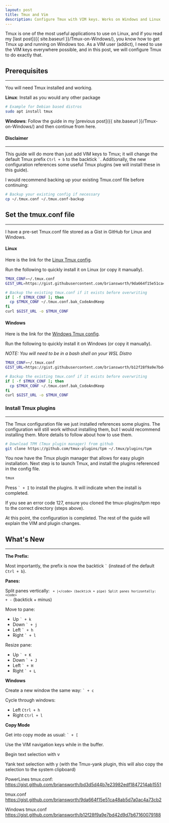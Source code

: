 ```yaml
---
layout: post
title: Tmux and Vim
description: Configure Tmux with VIM keys. Works on Windows and Linux
---
```


Tmux is one of the most useful applications to use on Linux, 
and if you read my [last post]({{ site.baseurl }}/Tmux-on-Windows/), 
you know how to get Tmux up and running on Windows too.
As a VIM user (addict), I need to use the VIM keys everywhere possible, 
and in this post, we will configure Tmux to do exactly that.

## Prerequisites

----

You will need Tmux installed and working.

**Linux**: Install as you would any other package

```bash
# Example for Debian based distros
sudo apt install tmux
```

**Windows**: Follow the guide in my 
[previous post]({{ site.baseurl }}/Tmux-on-Windows/) and then continue from here.


#### Disclaimer

----

<p>
  This guide will do more than just add VIM keys to Tmux;
  it will change the default Tmux prefix <code>Ctrl + b</code> to the backtick <code>`</code>. 
  Additionally, the new configuration references some useful Tmux plugins 
  (we will install these in this guide).
</p>
  I would recommend backing up your existing Tmux.conf file before continuing:

```bash
# Backup your existing config if necessary
cp ~/.tmux.conf ~/.tmux.conf-backup
```

## Set the tmux.conf file

----

I have a pre-set Tmux.conf file stored as a Gist in GitHub for Linux and Windows.

#### Linux

Here is the link for the [Linux Tmux config](https://gist.github.com/briansworth/9da664f15e51ca48ab5d7a0ac4a73cb2).

Run the following to quickly install it on Linux (or copy it manually).

```bash
TMUX_CONF=~/.tmux.conf
GIST_URL=https://gist.githubusercontent.com/briansworth/9da664f15e51ca48ab5d7a0ac4a73cb2/raw/ea2f7da743887e345dbddeccd7eedb1fd2271ba6/.tmux.conf

# Backup the existing tmux.conf if it exists before overwriting
if [ -f $TMUX_CONF ]; then
  cp $TMUX_CONF ~/.tmux.conf.bak_CodeAndKeep
fi
curl $GIST_URL -o $TMUX_CONF
```

#### Windows

Here is the link for the [Windows Tmux config](https://gist.github.com/briansworth/b12f28f9a9e7bd42d9d7b67160079188).

Run the following to quickly install it on Windows (or copy it manually).

*NOTE: You will need to be in a bash shell on your WSL Distro*

```bash
TMUX_CONF=~/.tmux.conf
GIST_URL=https://gist.githubusercontent.com/briansworth/b12f28f9a9e7bd42d9d7b67160079188/raw/61bcca39aed0b68fb2891c26ac4bf92c20733bcd/windows.tmux.conf

# Backup the existing tmux.conf if it exists before overwriting
if [ -f $TMUX_CONF ]; then
  cp $TMUX_CONF ~/.tmux.conf.bak_CodeAndKeep
fi
curl $GIST_URL -o $TMUX_CONF
```

### Install Tmux plugins

----

The Tmux configuration file we just installed references some plugins.
The configuration will still work without installing them, 
but I would recommend installing them. 
More details to follow about how to use them.

```bash
# Download TPM (Tmux plugin manager) from github
git clone https://github.com/tmux-plugins/tpm ~/.tmux/plugins/tpm
```

You now have the Tmux plugin manager that allows for easy plugin installation.
Next step is to launch Tmux, and install the plugins referenced in the config file.

```bash
tmux
```

<p>
Press <code>` + I</code> to install the plugins. 
It will indicate when the install is completed.
</p>

If you see an error code 127, 
ensure you cloned the tmux-plugins/tpm repo to the correct directory (steps above).

At this point, the configuration is completed.
The rest of the guide will explain the VIM and plugin changes.


## What's New

----

**The Prefix:**
<p>
  Most importantly, the prefix is now the backtick <code>`</code> 
  (instead of the default <code>Ctrl + b</code>).
</p>

**Panes:**

Split panes vertically: <code>` + |</code> (backtick + pipe)
Split panes horizontally: <code>` + -</code> (backtick + minus)

Move to pane:
- Up    <code>` + k</code>
- Down  <code>` + j</code>
- Left  <code>` + h</code>
- Right <code>` + l</code>

Resize pane:
- Up    <code>` + K</code>
- Down  <code>` + J</code>
- Left  <code>` + H</code>
- Right <code>` + L</code>


**Windows**

Create a new window the same way: <code>` + c</code>

Cycle through windows:
- Left  `Ctrl + h`
- Right `Ctrl + l`

**Copy Mode**

Get into copy mode as usual: <code>` + [</code>

Use the VIM navigation keys while in the buffer.

Begin text selection with v

Yank text selection with y 
(with the Tmux-yank plugin,
this will also copy the selection to the system clipboard)

PowerLines tmux.conf:
https://gist.github.com/briansworth/bd3d5d44b7e23982edf1847214ab1551

tmux.conf
https://gist.github.com/briansworth/9da664f15e51ca48ab5d7a0ac4a73cb2

Windows tmux.conf
https://gist.github.com/briansworth/b12f28f9a9e7bd42d9d7b67160079188

